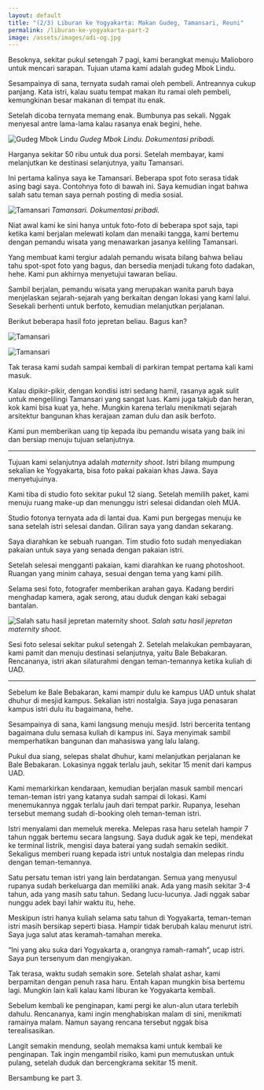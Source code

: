 ```yaml
---
layout: default
title: "(2/3) Liburan ke Yogyakarta: Makan Gudeg, Tamansari, Reuni"
permalink: /liburan-ke-yogyakarta-part-2
image: /assets/images/adi-og.jpg
---
```


Besoknya, sekitar pukul setengah 7 pagi, kami berangkat menuju Malioboro untuk mencari sarapan. Tujuan utama kami adalah gudeg Mbok Lindu.

Sesampainya di sana, ternyata sudah ramai oleh pembeli. Antreannya cukup panjang. Kata istri, kalau suatu tempat makan itu ramai oleh pembeli, kemungkinan besar makanan di tempat itu enak.

Setelah dicoba ternyata memang enak. Bumbunya pas sekali. Nggak menyesal antre lama-lama kalau rasanya enak begini, hehe.

![Gudeg Mbok Lindu](/assets/images/2023/01/gudeg-mbok-lindu.jpeg)
*Gudeg Mbok Lindu. Dokumentasi pribadi.*

Harganya sekitar 50 ribu untuk dua porsi. Setelah membayar, kami melanjutkan ke destinasi selanjutnya, yaitu Tamansari.

Ini pertama kalinya saya ke Tamansari. Beberapa spot foto serasa tidak asing bagi saya. Contohnya foto di bawah ini. Saya kemudian ingat bahwa salah satu teman saya pernah posting di media sosial.

![Tamansari](/assets/images/2023/01/tamansari.jpeg)
*Tamansari. Dokumentasi pribadi.*

Niat awal kami ke sini hanya untuk foto-foto di beberapa spot saja, tapi ketika kami berjalan melewati kolam dan menaiki tangga, kami bertemu dengan pemandu wisata yang menawarkan jasanya keliling Tamansari.

Yang membuat kami tergiur adalah pemandu wisata bilang bahwa beliau tahu spot-spot foto yang bagus, dan bersedia menjadi tukang foto dadakan, hehe. Kami pun akhirnya menyetujui tawaran beliau.

Sambil berjalan, pemandu wisata yang merupakan wanita paruh baya menjelaskan sejarah-sejarah yang berkaitan dengan lokasi yang kami lalui. Sesekali berhenti untuk berfoto, kemudian melanjutkan perjalanan.

Berikut beberapa hasil foto jepretan beliau. Bagus kan?

![Tamansari](/assets/images/2023/01/tamansari-2.jpeg)

![Tamansari](/assets/images/2023/01/tamansari-3.jpeg)

Tak terasa kami sudah sampai kembali di parkiran tempat pertama kali kami masuk.

Kalau dipikir-pikir, dengan kondisi istri sedang hamil, rasanya agak sulit untuk mengelilingi Tamansari yang sangat luas. Kami juga takjub dan heran, kok kami bisa kuat ya, hehe. Mungkin karena terlalu menikmati sejarah arsitektur bangunan khas kerajaan zaman dulu dan asik berfoto.

Kami pun memberikan uang tip kepada ibu pemandu wisata yang baik ini dan bersiap menuju tujuan selanjutnya.

***

Tujuan kami selanjutnya adalah *maternity shoot*. Istri bilang mumpung sekalian ke Yogyakarta, bisa foto pakai pakaian khas Jawa. Saya menyetujuinya.

Kami tiba di studio foto sekitar pukul 12 siang. Setelah memilih paket, kami menuju ruang make-up dan menunggu istri selesai didandan oleh MUA.

Studio fotonya ternyata ada di lantai dua. Kami pun bergegas menuju ke sana setelah istri selesai dandan. Giliran saya yang dandan sekarang.

Saya diarahkan ke sebuah ruangan. Tim studio foto sudah menyediakan pakaian untuk saya yang senada dengan pakaian istri.

Setelah selesai mengganti pakaian, kami diarahkan ke ruang photoshoot. Ruangan yang minim cahaya, sesuai dengan tema yang kami pilih.

Selama sesi foto, fotografer memberikan arahan gaya. Kadang berdiri menghadap kamera, agak serong, atau duduk dengan kaki sebagai bantalan.

![Salah satu hasil jepretan maternity shoot.](/assets/images/2023/01/maternity-shoot.jpeg)
*Salah satu hasil jepretan maternity shoot.*

Sesi foto selesai sekitar pukul setengah 2. Setelah melakukan pembayaran, kami pamit dan menuju destinasi selanjutnya, yaitu Bale Bebakaran. Rencananya, istri akan silaturahmi dengan teman-temannya ketika kuliah di UAD.

***

Sebelum ke Bale Bebakaran, kami mampir dulu ke kampus UAD untuk shalat dhuhur di mesjid kampus. Sekalian istri nostalgia. Saya juga penasaran kampus istri dulu itu bagaimana, hehe.

Sesampainya di sana, kami langsung menuju mesjid. Istri bercerita tentang bagaimana dulu semasa kuliah di kampus ini. Saya menyimak sambil memperhatikan bangunan dan mahasiswa yang lalu lalang.

Pukul dua siang, selepas shalat dhuhur, kami melanjutkan perjalanan ke Bale Bebakaran. Lokasinya nggak terlalu jauh, sekitar 15 menit dari kampus UAD.

Kami memarkirkan kendaraan, kemudian berjalan masuk sambil mencari teman-teman istri yang katanya sudah sampai di lokasi. Kami menemukannya nggak terlalu jauh dari tempat parkir. Rupanya, lesehan tersebut memang sudah di-booking oleh teman-teman istri.

Istri menyalami dan memeluk mereka. Melepas rasa haru setelah hampir 7 tahun nggak bertemu secara langsung. Saya duduk agak ke tepi, mendekat ke terminal listrik, mengisi daya baterai yang sudah semakin sedikit. Sekaligus memberi ruang kepada istri untuk nostalgia dan melepas rindu dengan teman-temannya.

Satu persatu teman istri yang lain berdatangan. Semua yang menyusul rupanya sudah berkeluarga dan memiliki anak. Ada yang masih sekitar 3-4 tahun, ada yang masih satu tahun. Sedang lucu-lucunya. Jadi nggak sabar nunggu adek bayi lahir waktu itu, hehe.

Meskipun istri hanya kuliah selama satu tahun di Yogyakarta, teman-teman istri masih bersikap seperti biasa. Hampir tidak berubah kalau menurut istri. Saya juga salut atas keramah-tamahan mereka.

“Ini yang aku suka dari Yogyakarta a, orangnya ramah-ramah”, ucap istri. Saya pun tersenyum dan mengiyakan.

Tak terasa, waktu sudah semakin sore. Setelah shalat ashar, kami berpamitan dengan penuh rasa haru. Entah kapan mungkin bisa bertemu lagi. Mungkin lain kali kalau kami liburan ke Yogyakarta kembali.

Sebelum kembali ke penginapan, kami pergi ke alun-alun utara terlebih dahulu. Rencananya, kami ingin menghabiskan malam di sini, menikmati ramainya malam. Namun sayang rencana tersebut nggak bisa terealisasikan.

Langit semakin mendung, seolah memaksa kami untuk kembali ke penginapan. Tak ingin mengambil risiko, kami pun memutuskan untuk pulang, setelah duduk dan bercengkrama sekitar 15 menit.

Bersambung ke part 3.
